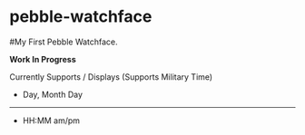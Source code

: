 pebble-watchface
================

#My First Pebble Watchface. 

**Work In Progress**

Currently Supports / Displays (Supports Military Time)

  - Day, Month Day
  - -------------
  - HH:MM am/pm

